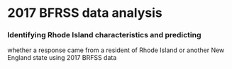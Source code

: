 # 2017 BFRSS data analysis

### Identifying Rhode Island characteristics and predicting
whether a response came from a resident of Rhode Island or
another New England state using 2017 BRFSS data
